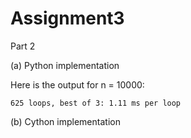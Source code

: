 Assignment3
===========

Part 2

(a) Python implementation

Here is the output for n = 10000:

    625 loops, best of 3: 1.11 ms per loop
   
(b) Cython implementation
